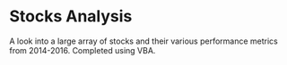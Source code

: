 # Stocks Analysis

A look into a large array of stocks and their various performance metrics from 2014-2016.
Completed using VBA.
